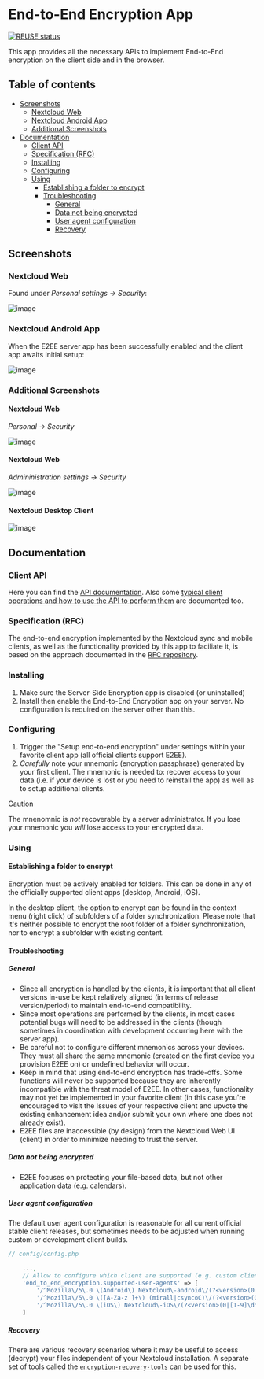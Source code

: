 <!--
  - SPDX-FileCopyrightText: 2017 Nextcloud GmbH and Nextcloud contributors
  - SPDX-License-Identifier: AGPL-3.0-or-later
-->
# End-to-End Encryption App

[![REUSE status](https://api.reuse.software/badge/github.com/nextcloud/end_to_end_encryption)](https://api.reuse.software/info/github.com/nextcloud/end_to_end_encryption)

This app provides all the necessary APIs to implement End-to-End encryption
on the client side and in the browser.

## Table of contents

- [Screenshots](#screenshots)
  - [Nextcloud Web](#nextcloud-web)
  - [Nextcloud Android App](#nextcloud-android-app)
  - [Additional Screenshots](#additional-screenshots)
- [Documentation](#documentation)
  - [Client API](#client-api)
  - [Specification (RFC)](#specification-rfc)
  - [Installing](#installing)
  - [Configuring](#configuring)
  - [Using](#using)
    - [Establishing a folder to encrypt](#establishing-a-folder-to-encrypt)
    - [Troubleshooting](#troubleshooting)
      - [General](#general)
      - [Data not being encrypted](#data-not-being-encrypted)
      - [User agent configuration](#user-agent-configuration)
      - [Recovery](#recovery)

## Screenshots

### Nextcloud Web

Found under *Personal settings -> Security*:

![image](https://github.com/nextcloud/end_to_end_encryption/assets/1731941/339017ab-79eb-43f7-ac9c-8c1990e107ef)

### Nextcloud Android App 

When the E2EE server app has been successfully enabled and the client app awaits initial setup:

![image](https://github.com/nextcloud/end_to_end_encryption/assets/1731941/42618c90-a5e6-40ad-b99d-cce86c20b018)

### Additional Screenshots
#### Nextcloud Web

*Personal -> Security*

![image](https://github.com/nextcloud/end_to_end_encryption/assets/1731941/7d55571f-5da6-40e0-aa69-141590378f84)

#### Nextcloud Web

*Admininistration settings -> Security*

![image](https://github.com/nextcloud/end_to_end_encryption/assets/1731941/bca6dec4-66fd-4ffa-a869-d7ef01f4a096)

#### Nextcloud Desktop Client

![image](https://github.com/nextcloud/end_to_end_encryption/assets/1731941/95f31620-084d-47a6-a227-6a8bedf5da47)


## Documentation
### Client API

Here you can find the [API documentation](https://github.com/nextcloud/end_to_end_encryption/blob/master/doc/api.md). Also some [typical client operations and how to use the API to perform them](https://github.com/nextcloud/end_to_end_encryption/blob/master/doc/api-usage.md) are documented too.

### Specification (RFC)

The end-to-end encryption implemented by the Nextcloud sync and mobile clients, as well as the functionality provided by this app to faciliate it, is based on the approach documented in the [RFC repository](https://github.com/nextcloud/end_to_end_encryption_rfc/).

### Installing

1. Make sure the Server-Side Encryption app is disabled (or uninstalled)
2. Install then enable the End-to-End Encryption app on your server. No configuration is required on the server other than this.

### Configuring

1. Trigger the "Setup end-to-end encryption" under settings within your favorite client app (all official clients support E2EE).
2. *Carefully* note your mnemonic (encryption passphrase) generated by your first client. The mnemonic is needed to: recover access to your data (i.e. if your device is lost or you need to reinstall the app) as well as to setup additional clients.

> [!CAUTION]  
> The mnenomnic is *not* recoverable by a server administrator. If you lose your mnemonic you *will* lose access to your encrypted data.


### Using
#### Establishing a folder to encrypt

Encryption must be actively enabled for folders. This can be done in any of the officially supported client apps (desktop, Android, iOS).

In the desktop client, the option to encrypt can be found in the context menu (right click) of subfolders of a folder synchronization. Please note that it's neither possible to encrypt the root folder of a folder synchronization, nor to encrypt a subfolder with existing content.


#### Troubleshooting
##### General

- Since all encryption is handled by the clients, it is important that all client versions in-use be kept relatively aligned (in terms of release version/period) to maintain end-to-end compatibility.
- Since most operations are performed by the clients, in most cases potential bugs will need to be addressed in the clients (though sometimes in coordination with development occurring here with the server app).
- Be careful not to configure different mnemonics across your devices. They must all share the same mnemonic (created on the first device you provision E2EE on) or undefined behavior will occur.
- Keep in mind that using end-to-end encryption has trade-offs. Some functions will never be supported because they are inherently incompatible with the threat model of E2EE. In other cases, functionality may not yet be implemented in your favorite client (in this case you're encouraged to visit the Issues of your respective client and upvote the existing enhancement idea and/or submit your own where one does not already exist).
- E2EE files are inaccessible (by design) from the Nextcloud Web UI (client) in order to minimize needing to trust the server.

##### Data not being encrypted

- E2EE focuses on protecting your file-based data, but not other application data (e.g. calendars).

##### User agent configuration

The default user agent configuration is reasonable for all current official stable client releases, but sometimes needs to be adjusted when running custom or development client builds.

```php
// config/config.php

    ...,
    // Allow to configure which client are supported (e.g. custom clients)
    'end_to_end_encryption.supported-user-agents' => [
        '/^Mozilla\/5\.0 \(Android\) Nextcloud\-android\/(?<version>(0|[1-9]\d*)\.(0|[1-9]\d*)\.(0|[1-9]\d*)).*$/' => '3.13.0',
        '/^Mozilla\/5\.0 \([A-Za-z ]+\) (mirall|csyncoC)\/(?<version>(0|[1-9]\d*)\.(0|[1-9]\d*)\.(0|[1-9]\d*)).*$/' => '3.0.0',
        '/^Mozilla\/5\.0 \(iOS\) Nextcloud\-iOS\/(?<version>(0|[1-9]\d*)\.(0|[1-9]\d*)\.(0|[1-9]\d*)).*$/' => '3.0.5',
    ]
```

##### Recovery

There are various recovery scenarios where it may be useful to access (decrypt) your files independent of your Nextcloud installation. A separate set of tools called the [`encryption-recovery-tools`](https://github.com/nextcloud/encryption-recovery-tools) can be used for this.
